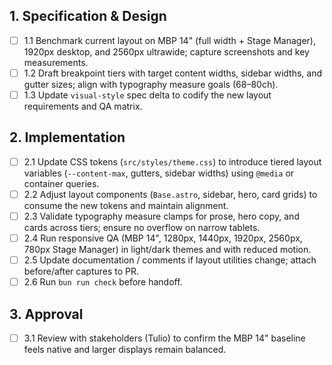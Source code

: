 ## 1. Specification & Design

- [ ] 1.1 Benchmark current layout on MBP 14" (full width + Stage Manager), 1920px desktop, and 2560px ultrawide; capture screenshots and key measurements.
- [ ] 1.2 Draft breakpoint tiers with target content widths, sidebar widths, and gutter sizes; align with typography measure goals (68–80ch).
- [ ] 1.3 Update `visual-style` spec delta to codify the new layout requirements and QA matrix.

## 2. Implementation

- [ ] 2.1 Update CSS tokens (`src/styles/theme.css`) to introduce tiered layout variables (`--content-max`, gutters, sidebar widths) using `@media` or container queries.
- [ ] 2.2 Adjust layout components (`Base.astro`, sidebar, hero, card grids) to consume the new tokens and maintain alignment.
- [ ] 2.3 Validate typography measure clamps for prose, hero copy, and cards across tiers; ensure no overflow on narrow tablets.
- [ ] 2.4 Run responsive QA (MBP 14", 1280px, 1440px, 1920px, 2560px, 780px Stage Manager) in light/dark themes and with reduced motion.
- [ ] 2.5 Update documentation / comments if layout utilities change; attach before/after captures to PR.
- [ ] 2.6 Run `bun run check` before handoff.

## 3. Approval

- [ ] 3.1 Review with stakeholders (Tulio) to confirm the MBP 14" baseline feels native and larger displays remain balanced.
